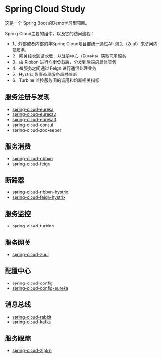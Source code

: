 # Spring Cloud Study

这是一个 Spring Boot 的Demo学习型项目。

Spring Cloud主要的组件，以及它的访问流程：

* 1、外部或者内部的非Spring Cloud项目都统一通过API网关（Zuul）来访问内部服务.
* 2、网关接收到请求后，从注册中心（Eureka）获取可用服务
* 3、由 Ribbon 进行均衡负载后，分发到后端的具体实例
* 4、微服务之间通过 Feign 进行通信处理业务
* 5、Hystrix 负责处理服务超时熔断
* 6、Turbine 监控服务间的调用和熔断相关指标


## 服务注册与发现

* [spring-cloud-eureka](https://github.com/jeikerxiao/SpringCloudStudy/tree/master/spring-cloud-eureka)
* [spring-cloud-eureka2](https://github.com/jeikerxiao/SpringCloudStudy/tree/master/spring-cloud-eureka2)
* [spring-cloud-eureka3](https://github.com/jeikerxiao/SpringCloudStudy/tree/master/spring-cloud-eureka3)
* spring-cloud-consul
* spring-cloud-zookeeper

## 服务消费

* [spring-cloud-ribbon](https://github.com/jeikerxiao/SpringCloudStudy/tree/master/spring-cloud-ribbon)
* [spring-cloud-feign](https://github.com/jeikerxiao/SpringCloudStudy/tree/master/spring-cloud-feign)

## 断路器

* [spring-cloud-ribbon-hystrix](https://github.com/jeikerxiao/SpringCloudStudy/tree/master/spring-cloud-ribbon-hystrix)
* [spring-cloud-feign-hystrix](https://github.com/jeikerxiao/SpringCloudStudy/tree/master/spring-cloud-feign-hystrix)

## 服务监控

* spring-cloud-turbine


## 服务网关

* [spring-cloud-zuul](https://github.com/jeikerxiao/SpringCloudStudy/tree/master/spring-cloud-zuul)

## 配置中心

* [spring-cloud-config](https://github.com/jeikerxiao/SpringCloudStudy/tree/master/spring-cloud-config)
* [spring-cloud-config-eureka](https://github.com/jeikerxiao/SpringCloudStudy/tree/master/spring-cloud-eureka)

## 消息总线

* [spring-cloud-rabbit](https://github.com/jeikerxiao/SpringCloudStudy/tree/master/spring-cloud-rabbitmq)
* [spring-cloud-kafka](https://github.com/jeikerxiao/SpringCloudStudy/tree/master/spring-cloud-kafka)

## 服务跟踪

* [spring-cloud-zipkin](https://github.com/jeikerxiao/SpringCloudStudy/tree/master/spring-cloud-zipkin)
